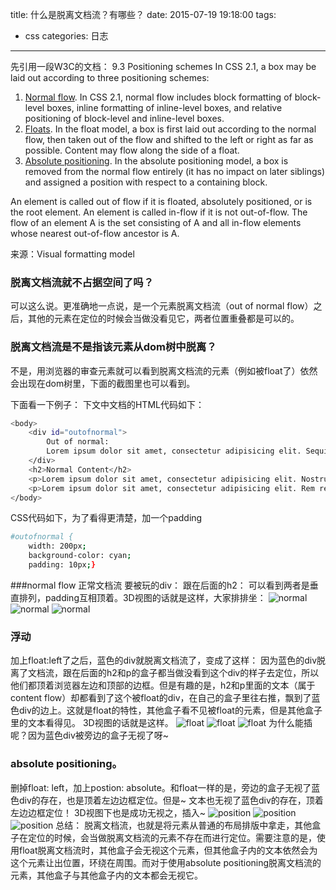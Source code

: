 title: 什么是脱离文档流？有哪些？
date: 2015-07-19 19:18:00
tags:
- css
categories: 日志
---


先引用一段W3C的文档：
9.3 Positioning schemes
In CSS 2.1, a box may be laid out according to three positioning schemes:

1. [Normal flow](http://www.w3.org/TR/CSS21/visuren.html#normal-flow). In CSS 2.1, normal flow includes block formatting of block-level boxes, inline formatting of inline-level boxes, and relative positioning of block-level and inline-level boxes.
2. [Floats](http://www.w3.org/TR/CSS21/visuren.html#floats). In the float model, a box is first laid out according to the normal flow, then taken out of the flow and shifted to the left or right as far as possible. Content may flow along the side of a float.
3. [Absolute positioning](http://www.w3.org/TR/CSS21/visuren.html#absolute-positioning). In the absolute positioning model, a box is removed from the normal flow entirely (it has no impact on later siblings) and assigned a position with respect to a containing block.

An element is called out of flow if it is floated, absolutely positioned, or is the root element. An element is called in-flow if it is not out-of-flow. The flow of an element A is the set consisting of A and all in-flow elements whose nearest out-of-flow ancestor is A. 

来源：Visual formatting model

### 脱离文档流就不占据空间了吗？
可以这么说。更准确地一点说，是一个元素脱离文档流（out of normal flow）之后，其他的元素在定位的时候会当做没看见它，两者位置重叠都是可以的。

### 脱离文档流是不是指该元素从dom树中脱离？
不是，用浏览器的审查元素就可以看到脱离文档流的元素（例如被float了）依然会出现在dom树里，下面的截图里也可以看到。

下面看一下例子：
下文中文档的HTML代码如下：
``` bash
<body>
	<div id="outofnormal">
	    Out of normal: 
	    Lorem ipsum dolor sit amet, consectetur adipisicing elit. Sequi esse impedit autem praesentium magni culpa, amet corporis, veniam consequatur voluptates temporibus. Voluptates eius similique asperiores cupiditate fugit hic atque quisquam?
	</div>
	<h2>Normal Content</h2>
	<p>Lorem ipsum dolor sit amet, consectetur adipisicing elit. Nostrum praesentium nam tempora beatae quis nobis laboriosam alias aliquid, tenetur exercitationem. Odio, aperiam, illo! Eveniet natus dignissimos architecto velit eligendi id!</p>
	<p>Lorem ipsum dolor sit amet, consectetur adipisicing elit. Rem reprehenderit velit nam delectus distinctio at unde aliquid officia illo, tempore vitae et incidunt non, ut eos nesciunt quaerat. Enim, minus.</p>
</body>
  ```       
CSS代码如下，为了看得更清楚，加一个padding
``` bash
#outofnormal {
    width: 200px;
    background-color: cyan;
    padding: 10px;}
``` 

###normal flow 正常文档流
要被玩的div：
跟在后面的h2：
可以看到两者是垂直排列，padding互相顶着。3D视图的话就是这样，大家排排坐：
![normal](./img/flow/usual1.jpg)
![normal](./img/flow/usual2.jpg)
![normal](./img/flow/usual3.jpg)


### 浮动
加上float:left了之后，蓝色的div就脱离文档流了，变成了这样：
因为蓝色的div脱离了文档流，跟在后面的h2和p的盒子都当做没看到这个div的样子去定位，所以他们都顶着浏览器左边和顶部的边框。但是有趣的是，h2和p里面的文本（属于content flow）却都看到了这个被float的div，在自己的盒子里往右推，飘到了蓝色div的边上。这就是float的特性，其他盒子看不见被float的元素，但是其他盒子里的文本看得见。
3D视图的话就是这样。
![float](./img/flow/float1.jpg)
![float](./img/flow/float2.jpg)
![float](./img/flow/float3.jpg)
为什么能插呢？因为蓝色div被旁边的盒子无视了呀~

### absolute positioning。
删掉float: left，加上postion: absolute。和float一样的是，旁边的盒子无视了蓝色div的存在，也是顶着左边边框定位。但是~ 文本也无视了蓝色div的存在，顶着左边边框定位！
3D视图下也是成功无视之，插入~
![position](./img/flow/position1.jpg)
![position](./img/flow/position2.jpg)
![position](./img/flow/position3.jpg)
总结：
脱离文档流，也就是将元素从普通的布局排版中拿走，其他盒子在定位的时候，会当做脱离文档流的元素不存在而进行定位。需要注意的是，使用float脱离文档流时，其他盒子会无视这个元素，但其他盒子内的文本依然会为这个元素让出位置，环绕在周围。而对于使用absolute positioning脱离文档流的元素，其他盒子与其他盒子内的文本都会无视它。